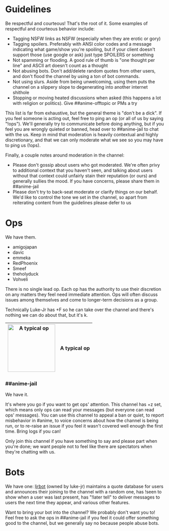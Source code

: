 # Guidelines

Be respectful and courteous! That's the root of it. Some examples of respectful and courteous behavior include:
* Tagging NSFW links as NSFW (especially when they are erotic or gory)
* Tagging spoilers. Preferably with ANSI color codes and a message indicating what game/show you're spoiling, but if your client doesn't support those (use google or ask) just type SPOILERS or something
* Not spamming or flooding. A good rule of thumb is "one thought per line" and ASCII art doesn't count as a thought
* Not abusing bots. Don't add/delete random quotes from other users, and don't flood the channel by using a ton of bot commands.
* Not using slurs. Aside from being unwelcoming, using them puts the channel on a slippery slope to degenerating into another internet shithole
* Stopping or moving heated discussions when asked (this happens a lot with religion or politics). Give ##anime-offtopic or PMs a try

This list is far from exhaustive, but the general theme is "don't be a dick". If you feel someone is acting out, feel free to ping an op (or all of us by saying "!ops"). We'll generally try to communicate before doing anything, but if you feel you are wrongly quieted or banned, head over to ##anime-jail to chat with the us. Keep in mind that moderation is heavily contextual and highly discretionary, and that we can only moderate what we see so you may have to ping us (!ops).

Finally, a couple notes around moderation in the channel:
* Please don't gossip about users who got moderated. We're often privy to additional context that you haven't seen, and talking about users without that context could unfairly stain their reputation (or ours) and generally sullies the mood. If you have concerns, please share them in ##anime-jail
* Please don't try to back-seat moderate or clarify things on our behalf. We'd like to control the tone we set in the channel, so apart from reiterating content from the guidelines please defer to us

# Ops

We have them.

* amigojapan
* davic
* emmeka
* RedPhoenix
* Smeef
* theholyduck
* Vohveli

There is no single lead op. Each op has the authority to use their discretion on any matters they feel need immediate attention. Ops will often discuss issues among themselves and come to longer-term decisions as a group.

Technically Luke-Jr has +F so he can take over the channel and there's nothing we can do about that, but it's k.

| [<img src="https://vignette.wikia.nocookie.net/freenodeanime/images/d/d4/015_02.jpg/revision/latest?cb=20141020230325" width="150" title="A typical op"/>](https://vignette.wikia.nocookie.net/freenodeanime/images/d/d4/015_02.jpg/revision/latest?cb=20141020230325) | A typical op |
|-|-|

### \#\#anime-jail

We have it.

It's where you go if you want to get ops' attention. This channel has +z set, which means only ops can read your messages (but everyone can read ops' messages). You can use this channel to appeal a ban or quiet, to report misbehavior in #anime, to voice concerns about how the channel is being run, or to re-raise an issue if you feel it wasn't covered well enough the first time. Bring logs if you can!

Only join this channel if you have something to say and please part when you're done; we want people not to feel like there are spectators when they're chatting with us.

# Bots

We have one: [ljrbot](https://github.com/freenode-anime/stuff/blob/master/bots.md#ljrbot) (owned by luke-jr) maintains a quote database for users and announces their joining to the channel with a random one, has !seen to show when a user was last present, has "!later tell" to deliver messages to users the next time they appear, and various other features.

Want to bring your bot into the channel? We probably don't want you to! Feel free to ask the ops in ##anime-jail if you feel it could offer something good to the channel, but we generally say no because people abuse bots.

